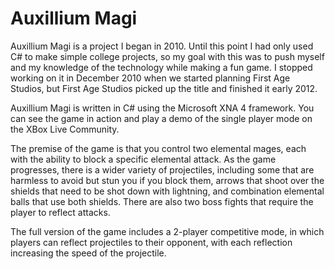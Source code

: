 Auxillium Magi
=============

Auxillium Magi is a project I began in 2010.  Until this point I had only used C# to make simple college projects, so my goal with this was to push myself and my knowledge of the technology while making a fun game.  I stopped working on it in December 2010 when we started planning First Age Studios, but First Age Studios picked up the title and finished it early 2012.

Auxillium Magi is written in C# using the Microsoft XNA 4 framework.  You can see the game in action and play a demo of the single player mode on the XBox Live Community.

The premise of the game is that you control two elemental mages, each with the ability to block a specific elemental attack.  As the game progresses, there is a wider variety of projectiles, including some that are harmless to avoid but stun you if you block them, arrows that shoot over the shields that need to be shot down with lightning, and combination elemental balls that use both shields.  There are also two boss fights that require the player to reflect attacks.

The full version of the game includes a 2-player competitive mode, in which players can reflect projectiles to their opponent, with each reflection increasing the speed of the projectile.
